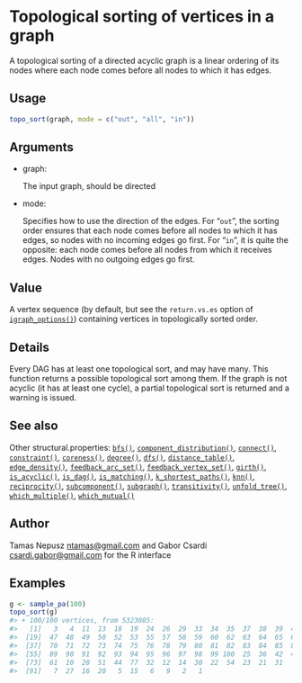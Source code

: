 # Topological sorting of vertices in a graph

A topological sorting of a directed acyclic graph is a linear ordering
of its nodes where each node comes before all nodes to which it has
edges.

## Usage

``` r
topo_sort(graph, mode = c("out", "all", "in"))
```

## Arguments

- graph:

  The input graph, should be directed

- mode:

  Specifies how to use the direction of the edges. For “`out`”, the
  sorting order ensures that each node comes before all nodes to which
  it has edges, so nodes with no incoming edges go first. For “`in`”, it
  is quite the opposite: each node comes before all nodes from which it
  receives edges. Nodes with no outgoing edges go first.

## Value

A vertex sequence (by default, but see the `return.vs.es` option of
[`igraph_options()`](https://r.igraph.org/reference/igraph_options.md))
containing vertices in topologically sorted order.

## Details

Every DAG has at least one topological sort, and may have many. This
function returns a possible topological sort among them. If the graph is
not acyclic (it has at least one cycle), a partial topological sort is
returned and a warning is issued.

## See also

Other structural.properties:
[`bfs()`](https://r.igraph.org/reference/bfs.md),
[`component_distribution()`](https://r.igraph.org/reference/components.md),
[`connect()`](https://r.igraph.org/reference/ego.md),
[`constraint()`](https://r.igraph.org/reference/constraint.md),
[`coreness()`](https://r.igraph.org/reference/coreness.md),
[`degree()`](https://r.igraph.org/reference/degree.md),
[`dfs()`](https://r.igraph.org/reference/dfs.md),
[`distance_table()`](https://r.igraph.org/reference/distances.md),
[`edge_density()`](https://r.igraph.org/reference/edge_density.md),
[`feedback_arc_set()`](https://r.igraph.org/reference/feedback_arc_set.md),
[`feedback_vertex_set()`](https://r.igraph.org/reference/feedback_vertex_set.md),
[`girth()`](https://r.igraph.org/reference/girth.md),
[`is_acyclic()`](https://r.igraph.org/reference/is_acyclic.md),
[`is_dag()`](https://r.igraph.org/reference/is_dag.md),
[`is_matching()`](https://r.igraph.org/reference/matching.md),
[`k_shortest_paths()`](https://r.igraph.org/reference/k_shortest_paths.md),
[`knn()`](https://r.igraph.org/reference/knn.md),
[`reciprocity()`](https://r.igraph.org/reference/reciprocity.md),
[`subcomponent()`](https://r.igraph.org/reference/subcomponent.md),
[`subgraph()`](https://r.igraph.org/reference/subgraph.md),
[`transitivity()`](https://r.igraph.org/reference/transitivity.md),
[`unfold_tree()`](https://r.igraph.org/reference/unfold_tree.md),
[`which_multiple()`](https://r.igraph.org/reference/which_multiple.md),
[`which_mutual()`](https://r.igraph.org/reference/which_mutual.md)

## Author

Tamas Nepusz <ntamas@gmail.com> and Gabor Csardi
<csardi.gabor@gmail.com> for the R interface

## Examples

``` r
g <- sample_pa(100)
topo_sort(g)
#> + 100/100 vertices, from 5323085:
#>   [1]   3   4  11  13  18  19  24  26  29  33  34  35  37  38  39  40  41  45
#>  [19]  47  48  49  50  52  53  55  57  58  59  60  62  63  64  65  66  68  69
#>  [37]  70  71  72  73  74  75  76  78  79  80  81  82  83  84  85  86  87  88
#>  [55]  89  90  91  92  93  94  95  96  97  98  99 100  25  36  42  46  56  43
#>  [73]  61  10  28  51  44  77  32  12  14  30  22  54  23  21  31   8  67  17
#>  [91]   7  27  16  20   5  15   6   9   2   1
```

